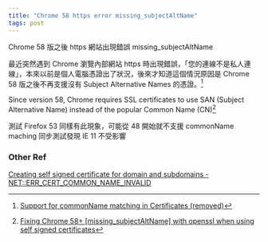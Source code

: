 ```yaml
---
title: "Chrome 58 https error missing_subjectAltName"
tags: post
---
```


Chrome 58 版之後 https 網站出現錯誤 missing_subjectAltName

最近突然遇到 Chrome 瀏覽內部網站 https 時出現錯誤，「您的連線不是私人連線」，本來以前是個人電腦憑證出了狀況，後來才知道這個情況原因是 Chrome 58 版之後不再支援沒有 Subject Alternative Names 的憑證。[^1]

[^1]:[Support for commonName matching in Certificates (removed)](https://www.chromestatus.com/feature/4981025180483584)

Since version 58, Chrome requires SSL certificates to use SAN (Subject Alternative Name) instead of the popular Common Name (CN)[^2]

[^2]:[Fixing Chrome 58+ [missing_subjectAltName] with openssl when using self signed certificates](https://alexanderzeitler.com/articles/Fixing-Chrome-missing_subjectAltName-selfsigned-cert-openssl/)

測試 Firefox 53 同樣有此現象，可能從 48 開始就不支援 commonName maching
同步測試發現 IE 11 不受影響

### Other Ref
[Creating self signed certificate for domain and subdomains - NET::ERR_CERT_COMMON_NAME_INVALID](http://stackoverflow.com/questions/27294589/creating-self-signed-certificate-for-domain-and-subdomains-neterr-cert-commo)

